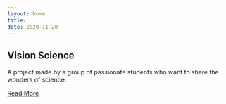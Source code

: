 ```yaml
---
layout: home
title: 
date: 2020-11-20 
---
```

## Vision Science 
 A project made by a group of passionate students who want to share the wonders of science. 

<a href="/about.html" class="highlighted">Read More</a>



